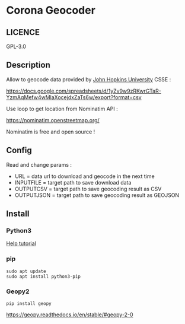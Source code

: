 # Corona Geocoder

## LICENCE
GPL-3.0

## Description
Allow to geocode data provided by [John Hopkins University](https://systems.jhu.edu/) CSSE :

https://docs.google.com/spreadsheets/d/1yZv9w9zRKwrGTaR-YzmAqMefw4wMlaXocejdxZaTs6w/export?format=csv

Use loop to get location from Nominatim API :

https://nominatim.openstreetmap.org/

Nominatim is free and open source !

## Config
Read and change params : 
* URL = data url to download and geocode in the next time
* INPUTFILE = target path to save download data
* OUTPUTCSV = target path to save geocoding result as CSV
* OUTPUTJSON = target path to save geocoding result as GEOJSON

## Install

### Python3

[Help tutorial](https://www.digitalocean.com/community/tutorials/how-to-install-python-3-and-set-up-a-programming-environment-on-debian-10)

### pip
```
sudo apt update
sudo apt install python3-pip
```
### Geopy2
```
pip install geopy
```
https://geopy.readthedocs.io/en/stable/#geopy-2-0
